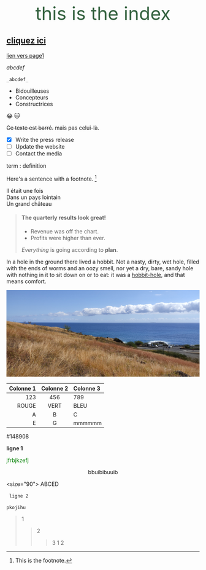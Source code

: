 <center> <font color="#34623f" size="200px"> this is the index </font> </center>

[cliquez ici](/wiki/bases.md)
---------
[lien vers page1](dossier/page1.md)

 _abcdef_

~~~
_abcdef_
~~~

<ul>
  <li>Bidouilleuses</li>
  <li>Concepteurs</li>
  <li>Constructrices</li>
</ul>

:joy:
🐱

~~Ce texte est barré.~~ mais pas celui-là.


- [x]  Write the press release
- [ ]  Update the website
- [ ]  Contact the media

term
: definition

Here's a sentence with a footnote. [^1]

[^1]: This is the footnote.

<p> Il était une fois <br>
Dans un pays lointain <br>
Un grand château</p>

> #### The quarterly results look great!
>
> - Revenue was off the chart.
> - Profits were higher than ever.
>
>  *Everything* is going according to **plan**.

In a hole in the ground there lived a hobbit. Not a nasty, dirty, wet hole, filled with the ends
of worms and an oozy smell, nor yet a dry, bare, sandy hole with nothing in it to sit down on or to
eat: it was a [hobbit-hole][1], and that means comfort.

[1]: <https://en.wikipedia.org/wiki/Hobbit#Lifestyle> "Hobbit lifestyles"

[![img](IMG_20210901_104200.jpg "Savanna")](essai1.md)

Colonne 1 | Colonne 2 | Colonne 3
----------:|:-----------:|:----------
 123 | 456 | 789
 ROUGE | VERT | BLEU
 A | B | C
 E | G | mmmmmm

#148908

 **ligne 1**
 
 <span style="color:green"> jfrbjkzefj </span>
 
 <center>bbuibibuuib</center>
 
 <size="90"> ABCED </size>

     ligne 2

~~~
pkojihu
~~~

> 1
>> 2
>>> 3
> 1
>> 2
